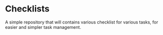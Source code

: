 # Checklists
A simple repository that will contains various checklist for various tasks, for easier and simpler task management.
